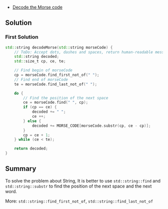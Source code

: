 - [Decode the Morse code](https://www.codewars.com/kata/54b724efac3d5402db00065e/cpp)

## Solution

### First Solution

```cpp
std::string decodeMorse(std::string morseCode) {
    // ToDo: Accept dots, dashes and spaces, return human-readable message
    std::string decoded;
    std::size_t cp, ce, te;

    // Find begin of morseCode
    cp = morseCode.find_first_not_of(" ");
    // Find end of morseCode
    te = morseCode.find_last_not_of(" ");

    do {
        // Find the position of the next space
        ce = morseCode.find(" ", cp);
        if (cp == ce) {
            decoded += " ";
            ce ++;
        } else {
            decoded += MORSE_CODE[morseCode.substr(cp, ce - cp)];
        }
        cp = ce + 1;
    } while (ce < te);

    return decoded;
}
```

## Summary

To solve the problem about String, It is better to use `std::string::find` and `std::string::substr` to find the position of the next space and the next word.

More: `std::string::find_first_not_of`, `std::string::find_last_not_of`
